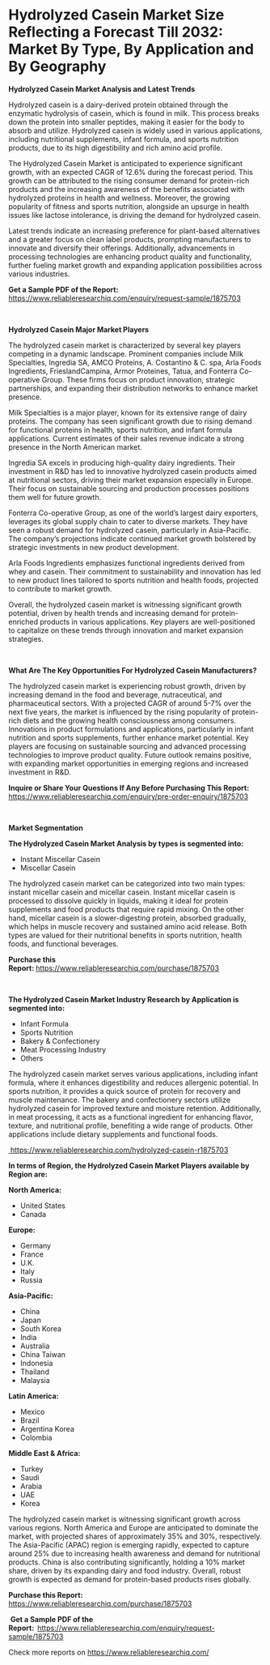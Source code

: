 <p><h1>Hydrolyzed Casein Market Size Reflecting a Forecast Till 2032: Market By Type, By Application and By Geography</h1></p><p><strong>Hydrolyzed Casein Market Analysis and Latest Trends</strong></p>
<p><p>Hydrolyzed casein is a dairy-derived protein obtained through the enzymatic hydrolysis of casein, which is found in milk. This process breaks down the protein into smaller peptides, making it easier for the body to absorb and utilize. Hydrolyzed casein is widely used in various applications, including nutritional supplements, infant formula, and sports nutrition products, due to its high digestibility and rich amino acid profile.</p><p>The Hydrolyzed Casein Market is anticipated to experience significant growth, with an expected CAGR of 12.6% during the forecast period. This growth can be attributed to the rising consumer demand for protein-rich products and the increasing awareness of the benefits associated with hydrolyzed proteins in health and wellness. Moreover, the growing popularity of fitness and sports nutrition, alongside an upsurge in health issues like lactose intolerance, is driving the demand for hydrolyzed casein.</p><p>Latest trends indicate an increasing preference for plant-based alternatives and a greater focus on clean label products, prompting manufacturers to innovate and diversify their offerings. Additionally, advancements in processing technologies are enhancing product quality and functionality, further fueling market growth and expanding application possibilities across various industries.</p></p>
<p><strong>Get a Sample PDF of the Report:&nbsp;</strong> <a href="https://www.reliableresearchiq.com/enquiry/request-sample/1875703?utm_campaign=2142&utm_medium=2&utm_source=Github&utm_content=ia&utm_term=30012025&utm_id=hydrolyzed-casein">https://www.reliableresearchiq.com/enquiry/request-sample/1875703</a></p>
<p>&nbsp;</p>
<p><strong>Hydrolyzed Casein Major Market Players</strong></p>
<p><p>The hydrolyzed casein market is characterized by several key players competing in a dynamic landscape. Prominent companies include Milk Specialties, Ingredia SA, AMCO Proteins, A. Costantino & C. spa, Arla Foods Ingredients, FrieslandCampina, Armor Proteines, Tatua, and Fonterra Co-operative Group. These firms focus on product innovation, strategic partnerships, and expanding their distribution networks to enhance market presence.</p><p>Milk Specialties is a major player, known for its extensive range of dairy proteins. The company has seen significant growth due to rising demand for functional proteins in health, sports nutrition, and infant formula applications. Current estimates of their sales revenue indicate a strong presence in the North American market.</p><p>Ingredia SA excels in producing high-quality dairy ingredients. Their investment in R&D has led to innovative hydrolyzed casein products aimed at nutritional sectors, driving their market expansion especially in Europe. Their focus on sustainable sourcing and production processes positions them well for future growth.</p><p>Fonterra Co-operative Group, as one of the world’s largest dairy exporters, leverages its global supply chain to cater to diverse markets. They have seen a robust demand for hydrolyzed casein, particularly in Asia-Pacific. The company’s projections indicate continued market growth bolstered by strategic investments in new product development.</p><p>Arla Foods Ingredients emphasizes functional ingredients derived from whey and casein. Their commitment to sustainability and innovation has led to new product lines tailored to sports nutrition and health foods, projected to contribute to market growth.</p><p>Overall, the hydrolyzed casein market is witnessing significant growth potential, driven by health trends and increasing demand for protein-enriched products in various applications. Key players are well-positioned to capitalize on these trends through innovation and market expansion strategies.</p></p>
<p>&nbsp;</p>
<p><strong>What Are The Key Opportunities For Hydrolyzed Casein Manufacturers?</strong></p>
<p><p>The hydrolyzed casein market is experiencing robust growth, driven by increasing demand in the food and beverage, nutraceutical, and pharmaceutical sectors. With a projected CAGR of around 5-7% over the next five years, the market is influenced by the rising popularity of protein-rich diets and the growing health consciousness among consumers. Innovations in product formulations and applications, particularly in infant nutrition and sports supplements, further enhance market potential. Key players are focusing on sustainable sourcing and advanced processing technologies to improve product quality. Future outlook remains positive, with expanding market opportunities in emerging regions and increased investment in R&D.</p></p>
<p><strong>Inquire or Share Your Questions If Any Before Purchasing This Report:</strong> <a href="https://www.reliableresearchiq.com/enquiry/pre-order-enquiry/1875703?utm_campaign=2142&utm_medium=2&utm_source=Github&utm_content=ia&utm_term=30012025&utm_id=hydrolyzed-casein">https://www.reliableresearchiq.com/enquiry/pre-order-enquiry/1875703</a></p>
<p>&nbsp;</p>
<p><strong>Market Segmentation</strong></p>
<p><strong>The Hydrolyzed Casein Market Analysis by types is segmented into:</strong></p>
<p><ul><li>Instant Miscellar Casein</li><li>Miscellar Casein</li></ul></p>
<p><p>The hydrolyzed casein market can be categorized into two main types: instant micellar casein and micellar casein. Instant micellar casein is processed to dissolve quickly in liquids, making it ideal for protein supplements and food products that require rapid mixing. On the other hand, micellar casein is a slower-digesting protein, absorbed gradually, which helps in muscle recovery and sustained amino acid release. Both types are valued for their nutritional benefits in sports nutrition, health foods, and functional beverages.</p></p>
<p><strong>Purchase this Report:&nbsp;</strong><a href="https://www.reliableresearchiq.com/purchase/1875703?utm_campaign=2142&utm_medium=2&utm_source=Github&utm_content=ia&utm_term=30012025&utm_id=hydrolyzed-casein">https://www.reliableresearchiq.com/purchase/1875703</a></p>
<p>&nbsp;</p>
<p><strong>The Hydrolyzed Casein Market Industry Research by Application is segmented into:</strong></p>
<p><ul><li>Infant Formula</li><li>Sports Nutrition</li><li>Bakery & Confectionery</li><li>Meat Processing Industry</li><li>Others</li></ul></p>
<p><p>The hydrolyzed casein market serves various applications, including infant formula, where it enhances digestibility and reduces allergenic potential. In sports nutrition, it provides a quick source of protein for recovery and muscle maintenance. The bakery and confectionery sectors utilize hydrolyzed casein for improved texture and moisture retention. Additionally, in meat processing, it acts as a functional ingredient for enhancing flavor, texture, and nutritional profile, benefiting a wide range of products. Other applications include dietary supplements and functional foods.</p></p>
<p><a href="https://www.reliableresearchiq.com/hydrolyzed-casein-r1875703?utm_campaign=2142&utm_medium=2&utm_source=Github&utm_content=ia&utm_term=30012025&utm_id=hydrolyzed-casein">&nbsp;https://www.reliableresearchiq.com/hydrolyzed-casein-r1875703</a></p>
<p><strong>In terms of Region, the Hydrolyzed Casein Market Players available by Region are:</strong></p>
<p>
    <p> <strong> North America: </strong>
        <ul>
            <li>United States</li>
            <li>Canada</li>
        </ul>
        </p> 
    <p> <strong> Europe: </strong>
        <ul>
            <li>Germany</li>
            <li>France</li>
            <li>U.K.</li>
            <li>Italy</li>
            <li>Russia</li>
        </ul>
        </p> 
    <p> <strong> Asia-Pacific: </strong>
        <ul>
            <li>China</li>
            <li>Japan</li>
            <li>South Korea</li>
            <li>India</li>
            <li>Australia</li>
            <li>China Taiwan</li>
            <li>Indonesia</li>
            <li>Thailand</li>
            <li>Malaysia</li>
        </ul>
        </p> 
    <p> <strong> Latin America: </strong>
        <ul>
            <li>Mexico</li>
            <li>Brazil</li>
            <li>Argentina Korea</li>
            <li>Colombia</li>
        </ul>
        </p> 
    <p> <strong> Middle East & Africa: </strong>
        <ul>
            <li>Turkey</li>
            <li>Saudi</li>
            <li>Arabia</li>
            <li>UAE</li>
            <li>Korea</li>
        </ul>
    </p>
    </p>
<p><p>The hydrolyzed casein market is witnessing significant growth across various regions. North America and Europe are anticipated to dominate the market, with projected shares of approximately 35% and 30%, respectively. The Asia-Pacific (APAC) region is emerging rapidly, expected to capture around 25% due to increasing health awareness and demand for nutritional products. China is also contributing significantly, holding a 10% market share, driven by its expanding dairy and food industry. Overall, robust growth is expected as demand for protein-based products rises globally.</p></p>
<p><strong>Purchase this Report: </strong><a href="https://www.reliableresearchiq.com/purchase/1875703?utm_campaign=2142&utm_medium=2&utm_source=Github&utm_content=ia&utm_term=30012025&utm_id=hydrolyzed-casein">https://www.reliableresearchiq.com/purchase/1875703</a></p>
<p>&nbsp;<strong>Get a Sample PDF of the Report:&nbsp;&nbsp;</strong><a href="https://www.reliableresearchiq.com/enquiry/request-sample/1875703?utm_campaign=2142&utm_medium=2&utm_source=Github&utm_content=ia&utm_term=30012025&utm_id=hydrolyzed-casein">https://www.reliableresearchiq.com/enquiry/request-sample/1875703</a></p>
<p><strong></strong></p>
<p>Check more reports on <a href="https://www.reliableresearchiq.com/?utm_campaign=2142&utm_medium=2&utm_source=Github&utm_content=ia&utm_term=30012025&utm_id=hydrolyzed-casein">https://www.reliableresearchiq.com/</a></p>